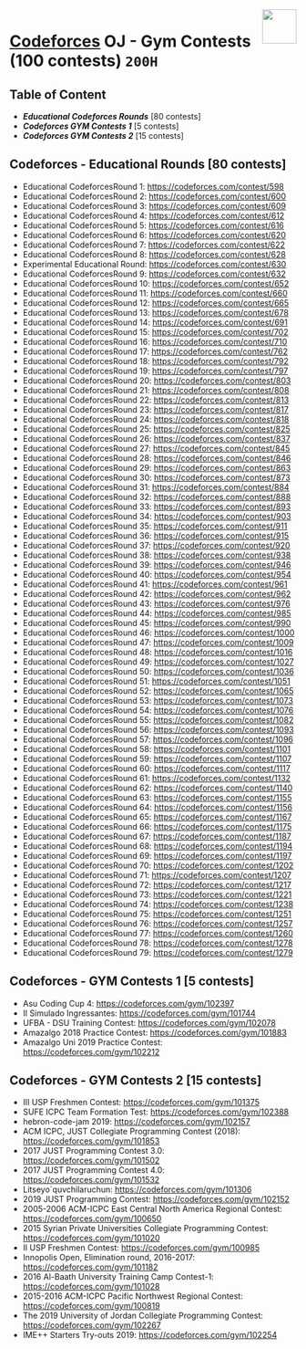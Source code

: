 <img align="right" width="60" height="60" src="https://github.com/cs-MohamedAyman/Problem-Solving-Training/blob/master/online-judges-logos/codeforces.jpg">

# [Codeforces](https://codeforces.com/) OJ - Gym Contests (100 contests) `200H`

## Table of Content

- ***Educational Codeforces Rounds*** [80 contests]
- ***Codeforces GYM Contests 1***     [5 contests]
- ***Codeforces GYM Contests 2***     [15 contests]

## Codeforces - Educational Rounds [80 contests]

- Educational CodeforcesRound 1: https://codeforces.com/contest/598
- Educational CodeforcesRound 2: https://codeforces.com/contest/600
- Educational CodeforcesRound 3: https://codeforces.com/contest/609
- Educational CodeforcesRound 4: https://codeforces.com/contest/612
- Educational CodeforcesRound 5: https://codeforces.com/contest/616
- Educational CodeforcesRound 6: https://codeforces.com/contest/620
- Educational CodeforcesRound 7: https://codeforces.com/contest/622
- Educational CodeforcesRound 8: https://codeforces.com/contest/628
- Experimental Educational Round: https://codeforces.com/contest/630
- Educational CodeforcesRound 9: https://codeforces.com/contest/632
- Educational CodeforcesRound 10: https://codeforces.com/contest/652
- Educational CodeforcesRound 11: https://codeforces.com/contest/660
- Educational CodeforcesRound 12: https://codeforces.com/contest/665
- Educational CodeforcesRound 13: https://codeforces.com/contest/678
- Educational CodeforcesRound 14: https://codeforces.com/contest/691
- Educational CodeforcesRound 15: https://codeforces.com/contest/702
- Educational CodeforcesRound 16: https://codeforces.com/contest/710
- Educational CodeforcesRound 17: https://codeforces.com/contest/762
- Educational CodeforcesRound 18: https://codeforces.com/contest/792
- Educational CodeforcesRound 19: https://codeforces.com/contest/797
- Educational CodeforcesRound 20: https://codeforces.com/contest/803
- Educational CodeforcesRound 21: https://codeforces.com/contest/808
- Educational CodeforcesRound 22: https://codeforces.com/contest/813
- Educational CodeforcesRound 23: https://codeforces.com/contest/817
- Educational CodeforcesRound 24: https://codeforces.com/contest/818
- Educational CodeforcesRound 25: https://codeforces.com/contest/825
- Educational CodeforcesRound 26: https://codeforces.com/contest/837
- Educational CodeforcesRound 27: https://codeforces.com/contest/845
- Educational CodeforcesRound 28: https://codeforces.com/contest/846
- Educational CodeforcesRound 29: https://codeforces.com/contest/863
- Educational CodeforcesRound 30: https://codeforces.com/contest/873
- Educational CodeforcesRound 31: https://codeforces.com/contest/884
- Educational CodeforcesRound 32: https://codeforces.com/contest/888
- Educational CodeforcesRound 33: https://codeforces.com/contest/893
- Educational CodeforcesRound 34: https://codeforces.com/contest/903
- Educational CodeforcesRound 35: https://codeforces.com/contest/911
- Educational CodeforcesRound 36: https://codeforces.com/contest/915
- Educational CodeforcesRound 37: https://codeforces.com/contest/920
- Educational CodeforcesRound 38: https://codeforces.com/contest/938
- Educational CodeforcesRound 39: https://codeforces.com/contest/946
- Educational CodeforcesRound 40: https://codeforces.com/contest/954
- Educational CodeforcesRound 41: https://codeforces.com/contest/961
- Educational CodeforcesRound 42: https://codeforces.com/contest/962
- Educational CodeforcesRound 43: https://codeforces.com/contest/976
- Educational CodeforcesRound 44: https://codeforces.com/contest/985
- Educational CodeforcesRound 45: https://codeforces.com/contest/990
- Educational CodeforcesRound 46: https://codeforces.com/contest/1000
- Educational CodeforcesRound 47: https://codeforces.com/contest/1009
- Educational CodeforcesRound 48: https://codeforces.com/contest/1016
- Educational CodeforcesRound 49: https://codeforces.com/contest/1027
- Educational CodeforcesRound 50: https://codeforces.com/contest/1036
- Educational CodeforcesRound 51: https://codeforces.com/contest/1051
- Educational CodeforcesRound 52: https://codeforces.com/contest/1065
- Educational CodeforcesRound 53: https://codeforces.com/contest/1073
- Educational CodeforcesRound 54: https://codeforces.com/contest/1076
- Educational CodeforcesRound 55: https://codeforces.com/contest/1082
- Educational CodeforcesRound 56: https://codeforces.com/contest/1093
- Educational CodeforcesRound 57: https://codeforces.com/contest/1096
- Educational CodeforcesRound 58: https://codeforces.com/contest/1101
- Educational CodeforcesRound 59: https://codeforces.com/contest/1107
- Educational CodeforcesRound 60: https://codeforces.com/contest/1117
- Educational CodeforcesRound 61: https://codeforces.com/contest/1132
- Educational CodeforcesRound 62: https://codeforces.com/contest/1140
- Educational CodeforcesRound 63: https://codeforces.com/contest/1155
- Educational CodeforcesRound 64: https://codeforces.com/contest/1156
- Educational CodeforcesRound 65: https://codeforces.com/contest/1167
- Educational CodeforcesRound 66: https://codeforces.com/contest/1175
- Educational CodeforcesRound 67: https://codeforces.com/contest/1187
- Educational CodeforcesRound 68: https://codeforces.com/contest/1194
- Educational CodeforcesRound 69: https://codeforces.com/contest/1197
- Educational CodeforcesRound 70: https://codeforces.com/contest/1202
- Educational CodeforcesRound 71: https://codeforces.com/contest/1207
- Educational CodeforcesRound 72: https://codeforces.com/contest/1217
- Educational CodeforcesRound 73: https://codeforces.com/contest/1221
- Educational CodeforcesRound 74: https://codeforces.com/contest/1238
- Educational CodeforcesRound 75: https://codeforces.com/contest/1251
- Educational CodeforcesRound 76: https://codeforces.com/contest/1257
- Educational CodeforcesRound 77: https://codeforces.com/contest/1260
- Educational CodeforcesRound 78: https://codeforces.com/contest/1278
- Educational CodeforcesRound 79: https://codeforces.com/contest/1279

## Codeforces - GYM Contests 1 [5 contests]

- Asu Coding Cup 4: https://codeforces.com/gym/102397
- II Simulado Ingressantes: https://codeforces.com/gym/101744
- UFBA - DSU Training Contest: https://codeforces.com/gym/102078
- Amazalgo 2018 Practice Contest: https://codeforces.com/gym/101883
- Amazalgo Uni 2019 Practice Contest: https://codeforces.com/gym/102212

## Codeforces - GYM Contests 2 [15 contests]

- III USP Freshmen Contest: https://codeforces.com/gym/101375
- SUFE ICPC Team Formation Test: https://codeforces.com/gym/102388
- hebron-code-jam 2019: https://codeforces.com/gym/102157
- ACM ICPC, JUST Collegiate Programming Contest (2018): https://codeforces.com/gym/101853
- 2017 JUST Programming Contest 3.0: https://codeforces.com/gym/101502
- 2017 JUST Programming Contest 4.0: https://codeforces.com/gym/101532
- Litseyo`quvchilaruchun: https://codeforces.com/gym/101306
- 2019 JUST Programming Contest: https://codeforces.com/gym/102152
- 2005-2006 ACM-ICPC East Central North America Regional Contest: https://codeforces.com/gym/100650
- 2015 Syrian Private Universities Collegiate Programming Contest: https://codeforces.com/gym/101020
- II USP Freshmen Contest: https://codeforces.com/gym/100985
- Innopolis Open, Elimination round, 2016-2017: https://codeforces.com/gym/101182
- 2016 Al-Baath University Training Camp Contest-1: https://codeforces.com/gym/101028
- 2015-2016 ACM-ICPC Pacific Northwest Regional Contest: https://codeforces.com/gym/100819
- The 2019 University of Jordan Collegiate Programming Contest: https://codeforces.com/gym/102267
- IME++ Starters Try-outs 2019: https://codeforces.com/gym/102254
